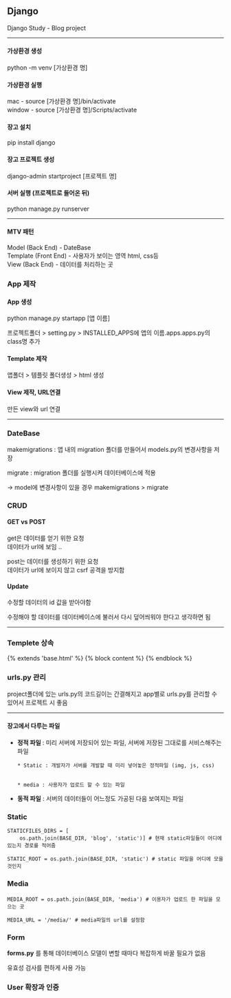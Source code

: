 ## Django

Django Study - Blog project

---

#### 가상환경 생성

python -m venv [가상환경 명]

#### 가상환경 실행

mac - source [가상환경 명]/bin/activate <br>
window - source [가상환경 명]/Scripts/activate

#### 장고 설치

pip install django

#### 장고 프로젝트 생성

django-admin startproject [프로젝트 명]

#### 서버 실행 (프로젝트로 들어온 뒤)

python manage.py runserver

---

#### MTV 패턴

Model (Back End) - DateBase <br>
Template (Front End) - 사용자가 보이는 영역 html, css등 <br>
View (Back End) - 데이터를 처리하는 곳

### App 제작

#### App 생성

python manage.py startapp [앱 이름]

프로젝트폴더 > setting.py > INSTALLED_APPS에 앱의 이름.apps.apps.py의 class명 추가

#### Template 제작

앱폴더 > 템플릿 폴더생성 > html 생성

#### View 제작, URL연결

만든 view와 url 연결

---

### DateBase

makemigrations
: 앱 내의 migration 폴더를 만들어서 models.py의 변경사항을 저장

migrate : migration 폴더를 실행시켜 데이터베이스에 적용

→ model에 변경사항이 있을 경우 makemigrations > migrate

### CRUD

#### GET vs POST

get은 데이터를 얻기 위한 요청 <br>
데이터가 url에 보임 ..
<br>

post는 데이터를 생성하기 위한 요청 <br>
데이터가 url에 보이지 않고 csrf 공격을 방지함

#### Update

수정할 데이터의 id 값을 받아야함

수정해야 할 데이터를 데이터베이스에 불러서 다시 덮어씌워야 한다고 생각하면 됨

---

### Templete 상속

{% extends 'base.html' %}
{% block content %}
{% endblock %}

### urls.py 관리

project폴더에 있는 urls.py의 코드길이는 간결해지고 app별로 urls.py를 관리할 수 있어서 프로젝트 시 좋음

---

#### 장고에서 다루는 파일

- <b> 정적 파일 </b>
  : 미리 서버에 저장되어 있는 파일, 서버에 저장된 그대로를 서비스해주는 파일

      * Static : 개발자가 서버를 개발할 때 미리 넣어놓은 정적파일 (img, js, css)


      * media : 사용자가 업로드 할 수 있는 파일

- <b>동적 파일</b>
  : 서버의 데이터들이 어느정도 가공된 다음 보여지는 파일


### Static

    STATICFILES_DIRS = [
        os.path.join(BASE_DIR, 'blog', 'static')] # 현재 static파일들이 어디에 있는지 경로를 적어줌

    STATIC_ROOT = os.path.join(BASE_DIR, 'static') # static 파일을 어디에 모을것인지

### Media

    MEDIA_ROOT = os.path.join(BASE_DIR, 'media') # 이용자가 업로드 한 파일을 모으는 곳

    MEDIA_URL = '/media/' # media파일의 url를 설정함



### Form

<b>forms.py</b> 를 통해 데이터베이스 모델이 변할 때마다 복잡하게 바꿀 필요가 없음 

유효성 검사를 편하게 사용 가능


### User 확장과 인증




